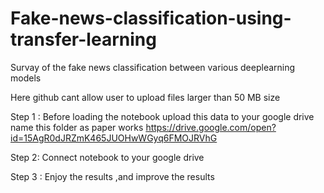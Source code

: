 # Fake-news-classification-using-transfer-learning
Survay of the fake news classification  between various  deeplearning models 

Here github cant allow user to upload files larger than 50 MB size 

Step 1 : Before loading the notebook  upload this data to your google drive  name this folder as paper works
        https://drive.google.com/open?id=15AgR0dJRZmK465JUOHwWGyq6FMOJRVhG
        
Step 2: Connect notebook to your google drive 

Step 3 : Enjoy the results ,and improve the results

